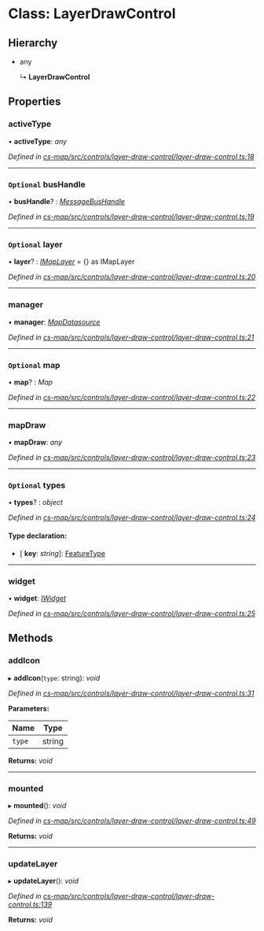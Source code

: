# Class: LayerDrawControl

## Hierarchy

* any

  ↳ **LayerDrawControl**

## Properties

###  activeType

• **activeType**: *any*

*Defined in [cs-map/src/controls/layer-draw-control/layer-draw-control.ts:18](https://github.com/TNOCS/csnext/blob/dad76c19/packages/cs-map/src/controls/layer-draw-control/layer-draw-control.ts#L18)*

___

### `Optional` busHandle

• **busHandle**? : *[MessageBusHandle](_cs_core_src_utils_message_bus_message_bus_handle_.messagebushandle.md)*

*Defined in [cs-map/src/controls/layer-draw-control/layer-draw-control.ts:19](https://github.com/TNOCS/csnext/blob/dad76c19/packages/cs-map/src/controls/layer-draw-control/layer-draw-control.ts#L19)*

___

### `Optional` layer

• **layer**? : *[IMapLayer](../interfaces/_cs_map_src_classes_imap_layer_.imaplayer.md)* =  {} as IMapLayer

*Defined in [cs-map/src/controls/layer-draw-control/layer-draw-control.ts:20](https://github.com/TNOCS/csnext/blob/dad76c19/packages/cs-map/src/controls/layer-draw-control/layer-draw-control.ts#L20)*

___

###  manager

• **manager**: *[MapDatasource](_cs_map_src_datasources_map_datasource_.mapdatasource.md)*

*Defined in [cs-map/src/controls/layer-draw-control/layer-draw-control.ts:21](https://github.com/TNOCS/csnext/blob/dad76c19/packages/cs-map/src/controls/layer-draw-control/layer-draw-control.ts#L21)*

___

### `Optional` map

• **map**? : *Map*

*Defined in [cs-map/src/controls/layer-draw-control/layer-draw-control.ts:22](https://github.com/TNOCS/csnext/blob/dad76c19/packages/cs-map/src/controls/layer-draw-control/layer-draw-control.ts#L22)*

___

###  mapDraw

• **mapDraw**: *any*

*Defined in [cs-map/src/controls/layer-draw-control/layer-draw-control.ts:23](https://github.com/TNOCS/csnext/blob/dad76c19/packages/cs-map/src/controls/layer-draw-control/layer-draw-control.ts#L23)*

___

### `Optional` types

• **types**? : *object*

*Defined in [cs-map/src/controls/layer-draw-control/layer-draw-control.ts:24](https://github.com/TNOCS/csnext/blob/dad76c19/packages/cs-map/src/controls/layer-draw-control/layer-draw-control.ts#L24)*

#### Type declaration:

* \[ **key**: *string*\]: [FeatureType](_cs_data_src_classes_feature_type_.featuretype.md)

___

###  widget

• **widget**: *[IWidget](../interfaces/_cs_core_src_widget_widget_.iwidget.md)*

*Defined in [cs-map/src/controls/layer-draw-control/layer-draw-control.ts:25](https://github.com/TNOCS/csnext/blob/dad76c19/packages/cs-map/src/controls/layer-draw-control/layer-draw-control.ts#L25)*

## Methods

###  addIcon

▸ **addIcon**(`type`: string): *void*

*Defined in [cs-map/src/controls/layer-draw-control/layer-draw-control.ts:31](https://github.com/TNOCS/csnext/blob/dad76c19/packages/cs-map/src/controls/layer-draw-control/layer-draw-control.ts#L31)*

**Parameters:**

Name | Type |
------ | ------ |
`type` | string |

**Returns:** *void*

___

###  mounted

▸ **mounted**(): *void*

*Defined in [cs-map/src/controls/layer-draw-control/layer-draw-control.ts:49](https://github.com/TNOCS/csnext/blob/dad76c19/packages/cs-map/src/controls/layer-draw-control/layer-draw-control.ts#L49)*

**Returns:** *void*

___

###  updateLayer

▸ **updateLayer**(): *void*

*Defined in [cs-map/src/controls/layer-draw-control/layer-draw-control.ts:139](https://github.com/TNOCS/csnext/blob/dad76c19/packages/cs-map/src/controls/layer-draw-control/layer-draw-control.ts#L139)*

**Returns:** *void*
